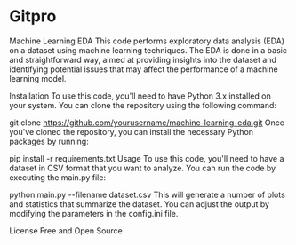 # Gitpro
Machine Learning EDA
This code performs exploratory data analysis (EDA) on a dataset using machine learning techniques. The EDA is done in a basic and straightforward way, aimed at providing insights into the dataset and identifying potential issues that may affect the performance of a machine learning model.

Installation
To use this code, you'll need to have Python 3.x installed on your system. You can clone the repository using the following command:

git clone https://github.com/yourusername/machine-learning-eda.git
Once you've cloned the repository, you can install the necessary Python packages by running:

pip install -r requirements.txt
Usage
To use this code, you'll need to have a dataset in CSV format that you want to analyze. You can run the code by executing the main.py file:

python main.py --filename dataset.csv
This will generate a number of plots and statistics that summarize the dataset. You can adjust the output by modifying the parameters in the config.ini file.

License
Free and Open Source
